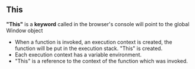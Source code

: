 ## This

**"This"** is a **keyword** called in the browser's console will point to the global Window object
* When a function is invoked, an execution context is created, the function will be put in the execution stack. "This" is created.
* Each execution context has a variable environment.
* "This" is a reference to the context of the function which was invoked.
  